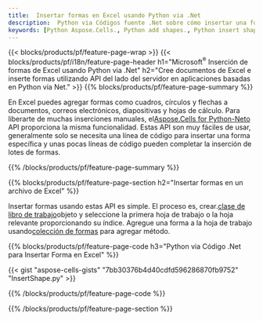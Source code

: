 ```yaml
---
title:  Insertar formas en Excel usando Python via .Net
description:  Python via Códigos fuente .Net sobre cómo insertar una forma en Microsoft archivos Excel usando Python via Biblioteca .Net.
keywords: [Python Aspose.Cells., Python add shapes., Python insert shapes., Python create shapes]
---
```

{{< blocks/products/pf/feature-page-wrap >}}
{{< blocks/products/pf/i18n/feature-page-header h1="Microsoft<sup>&reg;</sup> Inserción de formas de Excel usando Python via .Net" h2="Cree documentos de Excel e inserte formas utilizando API del lado del servidor en aplicaciones basadas en Python via Net." >}}
{{% blocks/products/pf/feature-page-summary %}}

 En Excel puedes agregar formas como cuadros, círculos y flechas a documentos, correos electrónicos, diapositivas y hojas de cálculo. Para liberarte de muchas inserciones manuales, el[Aspose.Cells for Python-Neto](https://releases.aspose.com/cells/python-net) API proporciona la misma funcionalidad. Estas API son muy fáciles de usar, generalmente solo se necesita una línea de código para insertar una forma específica y unas pocas líneas de código pueden completar la inserción de lotes de formas.

{{% /blocks/products/pf/feature-page-summary %}}

{{% blocks/products/pf/feature-page-section h2="Insertar formas en un archivo de Excel" %}}

 Insertar formas usando estas API es simple. El proceso es, crear.[clase de libro de trabajo](https://reference.aspose.com/cells/python-net/aspose.cells/workbook/)objeto y seleccione la primera hoja de trabajo o la hoja relevante proporcionando su índice. Agregue una forma a la hoja de trabajo usando[colección de formas](https://reference.aspose.com/cells/python-net/aspose.cells.drawing/shapecollection/) para agregar método.

{{% blocks/products/pf/feature-page-code h3="Python via Código .Net para Insertar Forma en Excel" %}}

{{< gist "aspose-cells-gists" "7bb30376b4d40cdfd596286870fb9752" "InsertShape.py" >}}

{{% /blocks/products/pf/feature-page-code %}}

{{% /blocks/products/pf/feature-page-section %}}
